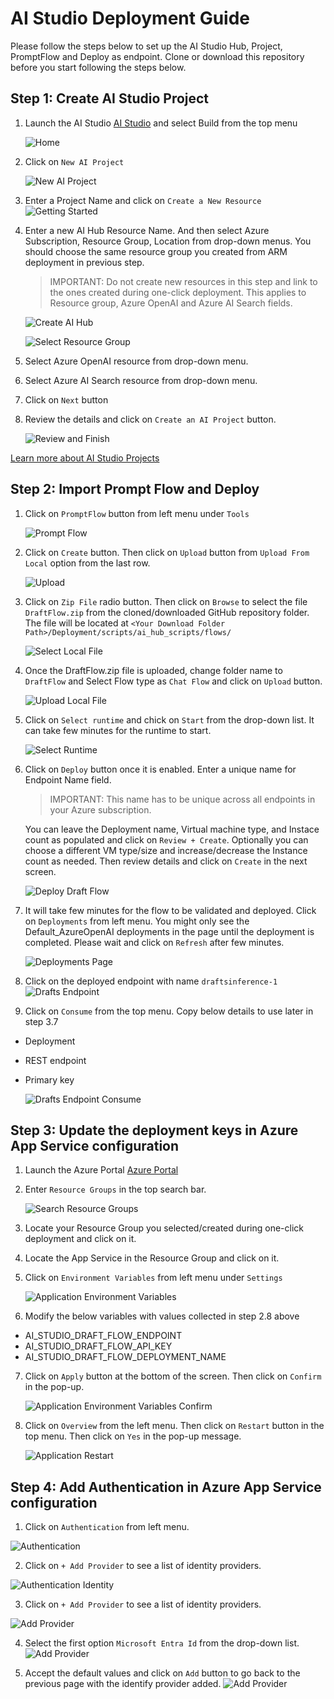 # AI Studio Deployment Guide 
Please follow the steps below to set up the AI Studio Hub, Project, PromptFlow and Deploy as endpoint. Clone or download this repository before you start following the steps below.

## Step 1: Create AI Studio Project
1. Launch the AI Studio [AI Studio](https://ai.azure.com/) and select Build from the top menu

    ![Home](/Deployment/images/aiStudio/Home.png)


2. Click on `New AI Project`

   ![New AI Project](/Deployment/images/aiStudio/NewProject.png)

3. Enter a Project Name and click on `Create a New Resource`
    ![Getting Started](/Deployment/images/aiStudio/GettingStarted.png)

4. Enter a new AI Hub Resource Name. And then select Azure Subscription, Resource Group, Location from drop-down menus. You should choose the same resource group you created from ARM deployment in previous step. 
    > IMPORTANT: Do not create new resources in this step and link to the ones created during one-click deployment. This applies to Resource group, Azure OpenAI and Azure AI Search fields.

    ![Create AI Hub](/Deployment/images/aiStudio/CreateAIHub.png)

    ![Select Resource Group](/Deployment/images/aiStudio/SelectResourceGroup.png)

5. Select Azure OpenAI resource from drop-down menu.

6. Select Azure AI Search resource from drop-down menu.

7. Click on `Next` button

8. Review the details and click on `Create an AI Project` button.

    ![Review and Finish](/Deployment/images/aiStudio/ReviewFinish.png)


[Learn more about AI Studio Projects](https://learn.microsoft.com/en-us/azure/ai-studio/how-to/create-projects)


## Step 2: Import Prompt Flow and Deploy

1. Click on `PromptFlow` button from left menu under `Tools`

    ![Prompt Flow](/Deployment/images/aiStudio/PromptFlow.png)

2. Click on `Create` button. Then click on `Upload` button from `Upload From Local` option from the last row.
    
    ![Upload](/Deployment/images/aiStudio/UploadFromLocal.png)

3. Click on `Zip File` radio button. Then click on `Browse` to select the file `DraftFlow.zip` from the cloned/downloaded GitHub repository folder. The file will be located at `<Your Download Folder Path>/Deployment/scripts/ai_hub_scripts/flows/`

    ![Select Local File](/Deployment/images/aiStudio/SelectLocalFile.png)

4. Once the DraftFlow.zip file is uploaded, change folder name to `DraftFlow` and Select Flow type as `Chat Flow` and click on `Upload` button.

    ![Upload Local File](/Deployment/images/aiStudio/UploadLocalFile.png)


5. Click on `Select runtime` and chick on `Start` from the drop-down list. It can take few minutes for the runtime to start.

    ![Select Runtime](/Deployment/images/aiStudio/SelectRunTime.png)

6. Click on `Deploy` button once it is enabled. Enter a unique name for Endpoint Name field.
    >IMPORTANT: This name has to be unique across all endpoints in your Azure subscription.

    You can leave the Deployment name, Virtual machine type, and Instace count as populated and click on `Review + Create`. Optionally you can choose a different VM type/size and increase/decrease the Instance count as needed. Then review details and click on `Create` in the next screen.

    ![Deploy Draft Flow](/Deployment/images/aiStudio/DeployDraftFlow.png)

7. It will take few minutes for the flow to be validated and deployed. Click on `Deployments` from left menu. You might only see the Default_AzureOpenAI deployments in the page until the deployment is completed. Please wait and click on `Refresh` after few minutes.

   ![Deployments Page](/Deployment/images/aiStudio/BlankDeploymentsPage.png)


8. Click on the deployed endpoint with name `draftsinference-1`
   ![Drafts Endpoint](/Deployment/images/aiStudio/DraftsEndpoint.png)

9. Click on `Consume` from the top menu. Copy below details to use later in step 3.7 
- Deployment
- REST endpoint
- Primary key

    ![Drafts Endpoint Consume](/Deployment/images/aiStudio/DraftsEndpointConsume.png)


## Step 3: Update the deployment keys in Azure App Service configuration
1. Launch the Azure Portal [Azure Portal](https://portal.azure.com/)
2. Enter `Resource Groups` in the top search bar.

    ![Search Resource Groups](/Deployment/images/aiStudio/AzurePortalResourceGroups.png)

3. Locate your Resource Group you selected/created during one-click deployment and click on it.

4. Locate the App Service in the Resource Group and click on it.

5. Click on `Environment Variables` from left menu under `Settings`

    ![Application Environment Variables](/Deployment/images/aiStudio/AppEnvironmentVariables.png)

6. Modify the below variables with values collected in step 2.8 above
- AI_STUDIO_DRAFT_FLOW_ENDPOINT
- AI_STUDIO_DRAFT_FLOW_API_KEY
- AI_STUDIO_DRAFT_FLOW_DEPLOYMENT_NAME

7. Click on `Apply` button at the bottom of the screen. Then click on `Confirm` in the pop-up.

    ![Application Environment Variables Confirm](/Deployment/images/aiStudio/AppEnvironmentVariablesConfirm.png)

8. Click on `Overview` from the left menu. Then click on `Restart` button in the top menu. Then click on `Yes` in the pop-up message. 

   ![Application Restart](/Deployment/images/aiStudio/AppServiceRestart.png)

    
## Step 4: Add Authentication in Azure App Service configuration

1. Click on `Authentication` from left menu.

  ![Authentication](/Deployment/images/aiStudio/AppAuthentication.png)

2. Click on `+ Add Provider` to see a list of identity providers.

  ![Authentication Identity](/Deployment/images/aiStudio/AppAuthenticationIdentity.png)

3. Click on `+ Add Provider` to see a list of identity providers.

  ![Add Provider](/Deployment/images/aiStudio/AppAuthIdentityProvider.png)

4. Select the first option `Microsoft Entra Id` from the drop-down list.
 ![Add Provider](/Deployment/images/aiStudio/AppAuthIdentityProviderAdd.png)

5. Accept the default values and click on `Add` button to go back to the previous page with the identify provider added.
 ![Add Provider](/Deployment/images/aiStudio/AppAuthIdentityProviderAdded.png)







